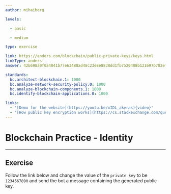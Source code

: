 ```yaml
---
author: mihaiberq

levels:

  - basic

  - medium

type: exercise

link: https://anders.com/blockchain/public-private-keys/keys.html
linkType: anders
answer: 42b698a0f0a4041b77e63488ad48c23e8e8838dd1fb7520408b121697b782ef222ee976351a7fe808101c7e79b040e5cb16afe6aa152b87e398d160c306a31bac

standards:
  bc.architect-blockchain.1: 1000
  bc.analyze-network-security-policy.0: 1000
  bc.analyze-blockchain-components.1: 1000
  bc.identify-blockchain-applications.0: 1000  

links:
  - '[Demo for the website](https://youtu.be/xIDL_akeras){video}'
  - '[How public key encryption works](https://cs.stackexchange.com/questions/59675/can-a-public-key-be-used-to-decrypt-a-message-encrypted-by-the-corresponding-pri){discussion}'
---
```


# Blockchain Practice - Identity

---
## Exercise

Follow the link below and change the value of the `private key` to be `1234567890` and send the bot a message containing the generated public key. 